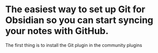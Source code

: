 # The easiest way to set up Git for Obsidian so you can start syncing your notes with GitHub.

The first thing is to install the Git plugin in the community plugins